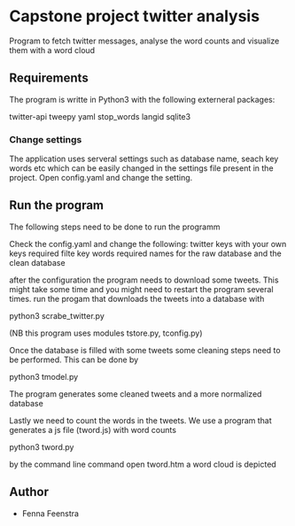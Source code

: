 # Capstone project twitter analysis

Program to fetch twitter messages, analyse the word counts and visualize them with a word cloud

## Requirements
The program is writte in Python3 with the following externeral packages:

twitter-api
tweepy
yaml
stop_words
langid
sqlite3

### Change settings
The application uses serveral settings such as database name, seach key words etc which can be easily changed in the settings file present in the project.
Open config.yaml and change the setting.

## Run the program

The following steps need to be done to run the programm

Check the config.yaml and change the following:
    twitter keys with your own keys
    required filte key words
    required names for the raw database and the clean database

after the configuration the program needs to download some tweets. This might take some time
and you might need to restart the program several times.
run the progam that downloads the tweets into a database with

python3 scrabe_twitter.py

(NB this program uses modules tstore.py, tconfig.py)

Once the database is filled with some tweets some cleaning steps need to be performed. This can be done by

python3 tmodel.py

The program generates some cleaned tweets and a more normalized database

Lastly we need to count the words in the tweets. We use a program that generates a js file (tword.js)
with word counts

python3 tword.py

by the command line command open tword.htm a word cloud is depicted

## Author
* Fenna Feenstra
